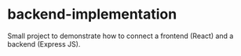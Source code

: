 # backend-implementation
Small project to demonstrate how to connect a frontend (React) and a backend (Express JS). 
